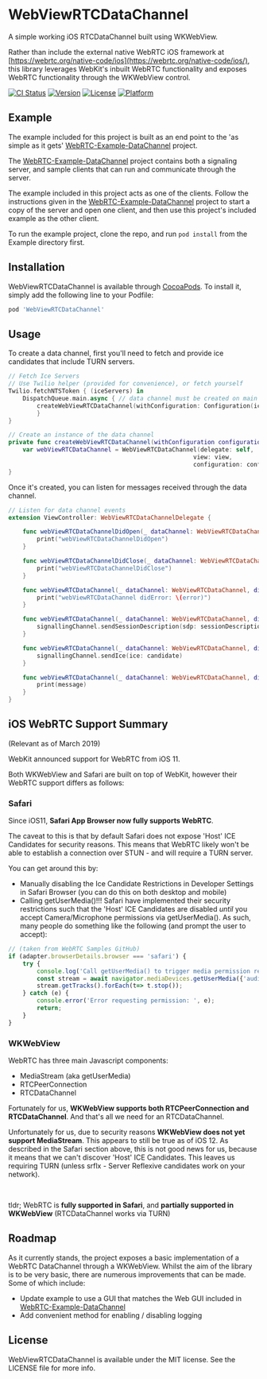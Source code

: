 # WebViewRTCDataChannel

A simple working iOS RTCDataChannel built using WKWebView.

Rather than include the external native WebRTC iOS framework at [https://webrtc.org/native-code/ios](https://webrtc.org/native-code/ios/), this library leverages WebKit's inbuilt WebRTC functionality and exposes WebRTC functionality through the WKWebView control.

[![CI Status](https://img.shields.io/travis/zcduthie/WebViewRTCDataChannel.svg?style=flat)](https://travis-ci.org/zcduthie/WebViewRTCDataChannel)
[![Version](https://img.shields.io/cocoapods/v/WebViewRTCDataChannel.svg?style=flat)](https://cocoapods.org/pods/WebViewRTCDataChannel)
[![License](https://img.shields.io/cocoapods/l/WebViewRTCDataChannel.svg?style=flat)](https://cocoapods.org/pods/WebViewRTCDataChannel)
[![Platform](https://img.shields.io/cocoapods/p/WebViewRTCDataChannel.svg?style=flat)](https://cocoapods.org/pods/WebViewRTCDataChannel)

## Example

The example included for this project is built as an end point to the 'as simple as it gets' [WebRTC-Example-DataChannel](https://github.com/zcduthie/WebRTC-Example-RTCDataChannel) project.

The [WebRTC-Example-DataChannel](https://github.com/zcduthie/WebRTC-Example-RTCDataChannel) project contains both a signaling server, and sample clients that can run and communicate through the server.

The example included in this project acts as one of the clients. Follow the instructions given in the [WebRTC-Example-DataChannel](https://github.com/zcduthie/WebRTC-Example-RTCDataChannel) project to start a copy of the server and open one client, and then use this project's included example as the other client.

To run the example project, clone the repo, and run `pod install` from the Example directory first.

## Installation

WebViewRTCDataChannel is available through [CocoaPods](https://cocoapods.org). To install
it, simply add the following line to your Podfile:

```ruby
pod 'WebViewRTCDataChannel'
```

## Usage

To create a data channel, first you'll need to fetch and provide ice candidates that include TURN servers.
```swift
// Fetch Ice Servers
// Use Twilio helper (provided for convenience), or fetch yourself
Twilio.fetchNTSToken { (iceServers) in
    DispatchQueue.main.async { // data channel must be created on main thread
        createWebViewRTCDataChannel(withConfiguration: Configuration(iceServers: iceServers))
        }
}

// Create an instance of the data channel
private func createWebViewRTCDataChannel(withConfiguration configuration: Configuration) {
    var webViewRTCDataChannel = WebViewRTCDataChannel(delegate: self,
                                                    view: view,
                                                    configuration: configuration)
}


```

Once it's created, you can listen for messages received through the data channel.
```swift
// Listen for data channel events
extension ViewController: WebViewRTCDataChannelDelegate {

    func webViewRTCDataChannelDidOpen(_ dataChannel: WebViewRTCDataChannel) {
        print("webViewRTCDataChannelDidOpen")
    }

    func webViewRTCDataChannelDidClose(_ dataChannel: WebViewRTCDataChannel) {
        print("webViewRTCDataChannelDidClose")
    }

    func webViewRTCDataChannel(_ dataChannel: WebViewRTCDataChannel, didError error: String) {
        print("webViewRTCDataChannel didError: \(error)")
    }

    func webViewRTCDataChannel(_ dataChannel: WebViewRTCDataChannel, didSetLocalDescription sessionDescription: Dictionary<String, Any>) {
        signallingChannel.sendSessionDescription(sdp: sessionDescription)
    }

    func webViewRTCDataChannel(_ dataChannel: WebViewRTCDataChannel, didGetIceCandidate candidate: Dictionary<String, Any>) {
        signallingChannel.sendIce(ice: candidate)
    }

    func webViewRTCDataChannel(_ dataChannel: WebViewRTCDataChannel, didReceiveMessage message: String) {
        print(message)
    }
}
```

## iOS WebRTC Support Summary
(Relevant as of March 2019)

WebKit announced support for WebRTC from iOS 11.<br>

Both WKWebView and Safari are built on top of WebKit, however their WebRTC support differs as follows:

### **Safari**

Since iOS11, **Safari App Browser now fully supports WebRTC**.

The caveat to this is that by default Safari does not expose 'Host' ICE Candidates for security reasons. This means that WebRTC likely won't be able to establish a connection over STUN - and will require a TURN server.

You can get around this by:
- Manually disabling the Ice Candidate Restrictions in Developer Settings in Safari Browser (you can do this on both desktop and mobile)
- Calling getUserMedia()!!! Safari have implemented their security restrictions such that the 'Host' ICE Candidates are disabled *until* you accept Camera/Microphone permissions via getUserMedia(). As such, many people do something like the following (and prompt the user to accept):
```javascript
// (taken from WebRTC Samples GitHub)
if (adapter.browserDetails.browser === 'safari') {
    try {
        console.log('Call getUserMedia() to trigger media permission request.');
        const stream = await navigator.mediaDevices.getUserMedia({'audio': true, 'video': true});
        stream.getTracks().forEach(t=> t.stop());
    } catch (e) {
        console.error('Error requesting permission: ', e);
        return;
    }
}
```

### **WKWebView**

WebRTC has three main Javascript components:
- MediaStream (aka getUserMedia)
- RTCPeerConnection
- RTCDataChannel

Fortunately for us, **WKWebView supports both RTCPeerConnection and RTCDataChannel**. And that's all we need for an RTCDataChannel.

Unfortunately for us, due to security reasons **WKWebView does not yet support MediaStream**. This appears to still be true as of iOS 12. As described in the Safari section above, this is not good news for us, because it means that we can't discover 'Host' ICE Candidates. This leaves us requiring TURN (unless srflx - Server Reflexive candidates work on your network).

<br>

tldr; WebRTC is **fully supported in Safari**, and **partially supported in WKWebView** (RTCDataChannel works via TURN)

## Roadmap

As it currently stands, the project exposes a basic implementation of a WebRTC DataChannel through a WKWebView. Whilst the aim of the library is to be very basic, there are numerous improvements that can be made. Some of which include:
- Update example to use a GUI that matches the Web GUI included in [WebRTC-Example-DataChannel](https://github.com/zcduthie/WebRTC-Example-RTCDataChannel)
- Add convenient method for enabling / disabling logging

## License

WebViewRTCDataChannel is available under the MIT license. See the LICENSE file for more info.

